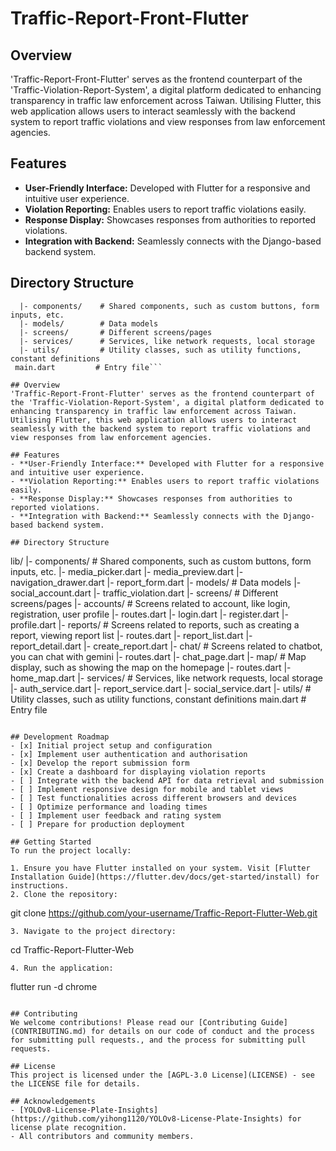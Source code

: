 # Traffic-Report-Front-Flutter

## Overview
'Traffic-Report-Front-Flutter' serves as the frontend counterpart of the 'Traffic-Violation-Report-System', a digital platform dedicated to enhancing transparency in traffic law enforcement across Taiwan. Utilising Flutter, this web application allows users to interact seamlessly with the backend system to report traffic violations and view responses from law enforcement agencies.

## Features
- **User-Friendly Interface:** Developed with Flutter for a responsive and intuitive user experience.
- **Violation Reporting:** Enables users to report traffic violations easily.
- **Response Display:** Showcases responses from authorities to reported violations.
- **Integration with Backend:** Seamlessly connects with the Django-based backend system.

## Directory Structure
```lib/
  |- components/    # Shared components, such as custom buttons, form inputs, etc.
  |- models/        # Data models
  |- screens/       # Different screens/pages
  |- services/      # Services, like network requests, local storage
  |- utils/         # Utility classes, such as utility functions, constant definitions
 main.dart         # Entry file```

## Overview
'Traffic-Report-Front-Flutter' serves as the frontend counterpart of the 'Traffic-Violation-Report-System', a digital platform dedicated to enhancing transparency in traffic law enforcement across Taiwan. Utilising Flutter, this web application allows users to interact seamlessly with the backend system to report traffic violations and view responses from law enforcement agencies.

## Features
- **User-Friendly Interface:** Developed with Flutter for a responsive and intuitive user experience.
- **Violation Reporting:** Enables users to report traffic violations easily.
- **Response Display:** Showcases responses from authorities to reported violations.
- **Integration with Backend:** Seamlessly connects with the Django-based backend system.

## Directory Structure
```
lib/
  |- components/    # Shared components, such as custom buttons, form inputs, etc.
      |- media_picker.dart
      |- media_preview.dart
      |- navigation_drawer.dart
      |- report_form.dart
  |- models/        # Data models
      |- social_account.dart
      |- traffic_violation.dart
  |- screens/       # Different screens/pages
      |- accounts/  # Screens related to account, like login, registration, user profile
          |- routes.dart
          |- login.dart
          |- register.dart
          |- profile.dart
      |- reports/   # Screens related to reports, such as creating a report, viewing report list
          |- routes.dart
          |- report_list.dart
          |- report_detail.dart
          |- create_report.dart
      |- chat/   # Screens related to chatbot, you can chat with gemini
          |- routes.dart
          |- chat_page.dart
      |- map/       # Map display, such as showing the map on the homepage
          |- routes.dart
          |- home_map.dart
  |- services/      # Services, like network requests, local storage
      |- auth_service.dart
      |- report_service.dart
      |- social_service.dart
  |- utils/         # Utility classes, such as utility functions, constant definitions
  main.dart         # Entry file
```

## Development Roadmap
- [x] Initial project setup and configuration
- [x] Implement user authentication and authorisation
- [x] Develop the report submission form
- [x] Create a dashboard for displaying violation reports
- [ ] Integrate with the backend API for data retrieval and submission
- [ ] Implement responsive design for mobile and tablet views
- [ ] Test functionalities across different browsers and devices
- [ ] Optimize performance and loading times
- [ ] Implement user feedback and rating system
- [ ] Prepare for production deployment

## Getting Started
To run the project locally:

1. Ensure you have Flutter installed on your system. Visit [Flutter Installation Guide](https://flutter.dev/docs/get-started/install) for instructions.
2. Clone the repository:
   ```
   git clone https://github.com/your-username/Traffic-Report-Flutter-Web.git
   ```
3. Navigate to the project directory:
   ```
   cd Traffic-Report-Flutter-Web
   ```
4. Run the application:
   ```
   flutter run -d chrome
   ```

## Contributing
We welcome contributions! Please read our [Contributing Guide](CONTRIBUTING.md) for details on our code of conduct and the process for submitting pull requests., and the process for submitting pull requests.

## License
This project is licensed under the [AGPL-3.0 License](LICENSE) - see the LICENSE file for details.

## Acknowledgements
- [YOLOv8-License-Plate-Insights](https://github.com/yihong1120/YOLOv8-License-Plate-Insights) for license plate recognition.
- All contributors and community members.
